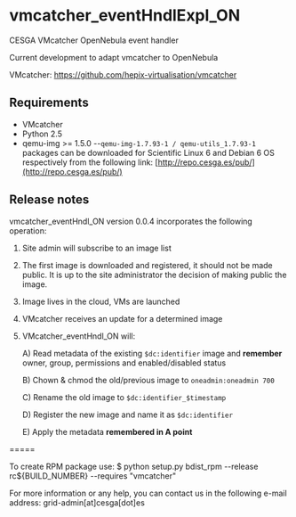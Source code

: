 vmcatcher_eventHndlExpl_ON
=========

CESGA VMcatcher OpenNebula event handler

Current development to adapt vmcatcher to OpenNebula

VMcatcher: https://github.com/hepix-virtualisation/vmcatcher


Requirements
------------

* VMcatcher
* Python 2.5
* qemu-img >= 1.5.0 --`qemu-img-1.7.93-1 / qemu-utils_1.7.93-1` packages can be downloaded for Scientific Linux 6 and Debian 6 OS respectively from the following link: [http://repo.cesga.es/pub/](http://repo.cesga.es/pub/)

Release notes
------------

vmcatcher_eventHndl_ON version 0.0.4 incorporates the following operation:

1. Site admin will subscribe to an image list
2. The first image is downloaded and registered, it should not be made public. It is up to the site administrator the decision of making public the image.
3. Image lives in the cloud, VMs are launched
4. VMcatcher receives an update for a determined image
5. VMcatcher_eventHndl_ON will: 

   A) Read metadata of the existing `$dc:identifier` image and **remember** owner, group, permissions and enabled/disabled status

   B) Chown & chmod the old/previous image to `oneadmin:oneadmin 700`

   C) Rename the old image to `$dc:identifier_$timestamp`

   D) Register the new image and name it as `$dc:identifier`

   E) Apply the metadata **remembered in A point**

=====

To create RPM package use:
$ python setup.py bdist_rpm --release rc${BUILD_NUMBER} --requires "vmcatcher"

For more information or any help, you can contact us in the following e-mail address: grid-admin[at]cesga[dot]es
